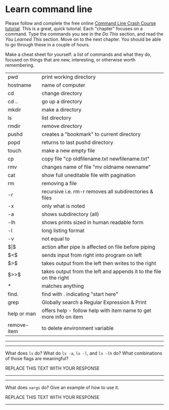 # Learn command line

Please follow and complete the free online [Command Line Crash Course
tutorial](http://cli.learncodethehardway.org/book/). This is a great,
quick tutorial. Each "chapter" focuses on a command. Type the commands
you see in the _Do This_ section, and read the _You Learned This_
section. Move on to the next chapter. You should be able to go through
these in a couple of hours.


 
Make a cheat sheet for yourself: a list of commands and what they do, focused on things that are new, interesting, or otherwise worth remembering.
<table>
<tr><td>pwd </td><td>print working directory</td></tr>
<tr><td>hostname </td> <td>name of computer</td></tr>
<tr><td>cd </td><td> change directory</td></tr>
<tr><td>cd .. </td><td>go up a directory</td></tr>
<tr><td>mkdir </td><td>make a directory</td></tr>
<tr><td>ls  </td><td>list directory</td></tr>
<tr><td>rmdir </td><td>remove directory</td></tr>
<tr><td>pushd </td><td>creates a "bookmark" to current directory</td></tr>
<tr><td>popd  </td><td>returns to last pushd directory</td></tr>
<tr><td>touch </td><td>make a new empty file</td></tr>
<tr><td>cp  </td><td>copy file "cp oldfilename.txt newfilename.txt"</td></tr>
<tr><td>rmv </td><td>changes name of file "mv oldname newname"</td></tr>
<tr><td>cat  </td><td>show full uneditable file with pagination</td></tr>
<tr><td>rm </td><td>removing a file</td></tr>
<tr><td>-r </td><td>recursive i.e. rm-r removes all subdirectories & files</td></tr>
<tr><td>-x </td><td>only what is noted</td></tr>
<tr><td>-a </td><td>shows subdirectory (all)</td></tr>
<tr><td>-lh  </td><td>shows prints sized in human readable form</td></tr>
<tr><td>-l </td><td>long listing format</td></tr>
<tr><td>-v </td><td>not equal to</td></tr>
<tr><td>$|$  </td><td>action after pipe is affected on file before piping</td></tr>
<tr><td>$<$  </td><td>sends input from right into program on left</td></tr>
<tr><td>$>$  </td><td>takes output from the left then writes to the right</td></tr>
<tr><td>$>>$ </td><td>takes output from the left and appends it to the file on the right</td></tr>
<tr><td>*  </td><td>matches anything</td></tr>
<tr><td>find.  </td><td>find with . indicating "start  here"</td></tr>
<tr><td>grep  </td><td>Globally search a Regular Expression & Print</td></tr>
<tr><td>help or man  </td><td>offers help - follow help with item name to get more info on item</td></tr>
<tr><td>remove-item  </td><td>to delete environment variable</td></tr>
</table>

---


---

What does `ls` do? What do `ls -a`, `ls -l`, and `ls -lh` do? What combinations of those flags are meaningful?

REPLACE THIS TEXT WITH YOUR RESPONSE

---


---

What does `xargs` do? Give an example of how to use it.

REPLACE THIS TEXT WITH YOUR RESPONSE

---
